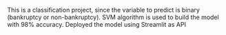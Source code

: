 This is a classification project, since the variable to predict is binary
 (bankruptcy or non-bankruptcy). SVM algorithm is used to build the
 model with 98% accuracy. Deployed the model using Streamlit as
 API
